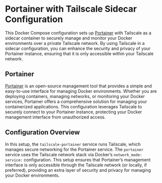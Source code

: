 # Portainer with Tailscale Sidecar Configuration

This Docker Compose configuration sets up [Portainer](https://github.com/portainer/portainer) with Tailscale as a sidecar container to securely manage and monitor your Docker environments over a private Tailscale network. By using Tailscale in a sidecar configuration, you can enhance the security and privacy of your Portainer instance, ensuring that it is only accessible within your Tailscale network.

## Portainer

[Portainer](https://github.com/portainer/portainer) is an open-source management tool that provides a simple and easy-to-use interface for managing Docker environments. Whether you are deploying containers, managing networks, or monitoring your Docker services, Portainer offers a comprehensive solution for managing your containerized applications. This configuration leverages Tailscale to securely connect to your Portainer instance, protecting your Docker management interface from unauthorized access.

## Configuration Overview

In this setup, the `tailscale-portainer` service runs Tailscale, which manages secure networking for the Portainer service. The `portainer` service uses the Tailscale network stack via Docker’s `network_mode: service:` configuration. This setup ensures that Portainer’s management interface is only accessible through the Tailscale network (or locally, if preferred), providing an extra layer of security and privacy for managing your Docker environments.
